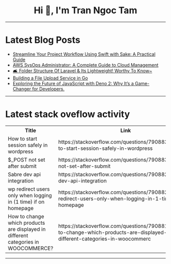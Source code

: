 <h1 align="center">Hi 👋, I'm Tran Ngoc Tam</h1>

---

# Latest Blog Posts 
<!-- BLOG-POST-LIST:START -->
- [Streamline Your Project Workflow Using Swift with Sake: A Practical Guide](https://dev.to/kattouf/streamline-your-project-workflow-using-swift-with-sake-a-practical-guide-jgl)
- [AWS SysOps Administrator: A Complete Guide to Cloud Management](https://dev.to/s3cloudhub/aws-sysops-administrator-a-complete-guide-to-cloud-management-nmn)
- [🛋️ Folder Structure Of Laravel &amp; Its Lightweight! Worthy To Know~](https://dev.to/__4ldyfwkymhmd/folder-structure-of-laravel-its-lightweight-worthy-to-know-5066)
- [Building a File Upload Service in Go](https://dev.to/neelp03/building-a-file-upload-service-in-go-34fj)
- [Exploring the Future of JavaScript with Deno 2: Why It’s a Game-Changer for Developers.](https://dev.to/haran_2194/exploring-the-future-of-javascript-with-deno-2-why-its-a-game-changer-for-developers-57n9)
<!-- BLOG-POST-LIST:END -->

---

# Latest stack oveflow activity
<table>
  <tr><th>Title</th><th>Link</th></tr>
  <!-- STACKOVERFLOW:START --><tr><td>How to start session safely in wordpress</td><td>https://stackoverflow.com/questions/79088387/how-to-start-session-safely-in-wordpress</td></tr><tr><td>$_POST not set after submit</td><td>https://stackoverflow.com/questions/79088376/post-not-set-after-submit</td></tr><tr><td>Sabre dev api integration</td><td>https://stackoverflow.com/questions/79088231/sabre-dev-api-integration</td></tr><tr><td>wp redirect users only when logging in &lpar;1 time&rpar; if on homepage</td><td>https://stackoverflow.com/questions/79088221/wp-redirect-users-only-when-logging-in-1-time-if-on-homepage</td></tr><tr><td>How to change which products are displayed in different categories in WOOCOMMERCE?</td><td>https://stackoverflow.com/questions/79088108/how-to-change-which-products-are-displayed-in-different-categories-in-woocommerc</td></tr><!-- STACKOVERFLOW:END -->
</table>

---


